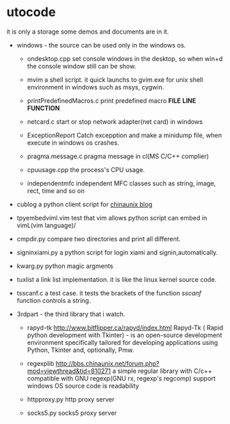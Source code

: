 utocode
=======

it is only a storage some demos and documents are in it.



* windows - the source can be used only in the windows os.

	+ ondesktop.cpp 
		set console windows in the desktop, 
		so when win+d the console window still can be show.

	+ mvim
		a shell script. 
		it quick launchs to gvim.exe for unix shell environment in windows 
		such as msys, cygwin.
	
	+ printPredefinedMacros.c
		print predefined macro __FILE__ __LINE__ __FUNCTION__

	+ netcard.c
		start or stop network adapter(net card) in windows

	+ ExceptionReport
		Catch excepption and make a minidump file, when execute in windows os crashes.

	+ pragma.message.c
		pragma message in cl(MS C/C++ complier)

	+ cpuusage.cpp
		the process's CPU usage.

	+ independentmfc
		independent MFC classes such as string, image, rect, time and so on


* cublog 
	a python client script for [chinaunix blog](http://blog.chinaunix.net)

* tpyembedviml.vim
	test that vim allows python script can embed in vimL(vim language)/

* cmpdir.py
	compare two directories and print all different.

* signinxiami.py
	a python script for login xiami and signin,automatically.

* kwarg.py
	python magic argments

* tuxlist
	a link list implementation. it is like the linux kernel source code.

* tsscanf.c
	a test case. it tests the brackets of the function *sscanf* function controls a string.
* 3rdpart - the third library that i watch.

	+ rapyd-tk
		http://www.bitflipper.ca/rapyd/index.html
		Rapyd-Tk ( Rapid python development with Tkinter) - is 
		an open-source development environment specifically tailored 
		for developing applications 
		using Python, Tkinter and, optionally, Pmw. 

	+ regexplib
		http://bbs.chinaunix.net/forum.php?mod=viewthread&tid=810271
		a simple regular library with C/c++
		compatible with GNU regexp(GNU rx, regexp's regcomp)
		support windows OS
		source code is readability
	+ httpproxy.py http proxy server
	+ socks5.py socks5 proxy server
